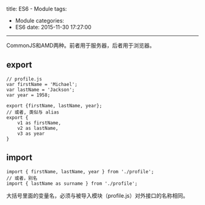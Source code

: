 title: ES6 - Module
tags:
  - Module
categories:
  - ES6
date: 2015-11-30 17:27:00
---
CommonJS和AMD两种。前者用于服务器，后者用于浏览器。

<!-- more -->

## export
```
// profile.js
var firstName = 'Michael';
var lastName = 'Jackson';
var year = 1958;

export {firstName, lastName, year};
// 或者, 类似与 alias
export {
	v1 as firstName,
    v2 as lastName,
    v3 as year
}
```

## import
```
import { firstName, lastName, year } from './profile';
// 或者，别名
import { lastName as surname } from './profile';
```
大括号里面的变量名，必须与被导入模块（profile.js）对外接口的名称相同。


